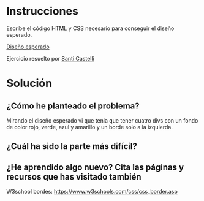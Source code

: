 # Instrucciones

Escribe el código HTML y CSS necesario para conseguir el diseño esperado. 

[Diseño esperado](https://oscarm.tinytake.com/msc/NjU0NDczOF8xOTA0MDg1MQ)

Ejercicio resuelto por [Santi Castelli](https://github.com/santicastelli)

# Solución

## ¿Cómo he planteado el problema?

Mirando el diseño esperado vi que tenia que tener cuatro divs con un fondo de color rojo, verde, azul y amarillo y un borde solo a la izquierda.

## ¿Cuál ha sido la parte más difícil?

## ¿He aprendido algo nuevo? Cita las páginas y recursos que has visitado también

W3school bordes: https://www.w3schools.com/css/css_border.asp
